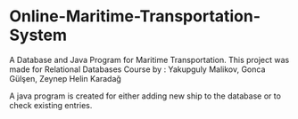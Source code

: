 # Online-Maritime-Transportation-System

A Database and Java Program for Maritime Transportation. This project was made for Relational Databases Course by : Yakupguly Malikov, Gonca Gülşen, Zeynep Helin Karadağ

A java program is created for either adding new ship to the database or to check existing entries.
